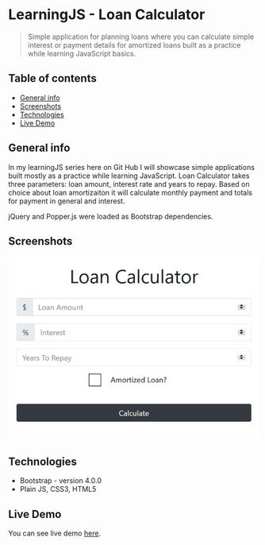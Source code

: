 # LearningJS - Loan Calculator
> Simple application for planning loans where you can calculate simple interest or payment details for amortized loans built as a practice while learning JavaScript basics.

## Table of contents
* [General info](#general-info)
* [Screenshots](#screenshots)
* [Technologies](#technologies)
* [Live Demo](#live-demo)

## General info
In my learningJS series here on Git Hub I will showcase simple applications built mostly as a practice while learning JavaScript. Loan Calculator takes three parameters: loan amount, interest rate and years to repay. Based on choice about loan amortizaiton it will calculate monthly payment and totals for payment in general and interest. 

jQuery and Popper.js were loaded as Bootstrap dependencies.

## Screenshots
![Example screenshot](screenshot.jpeg)

## Technologies
* Bootstrap - version 4.0.0
* Plain JS, CSS3, HTML5

## Live Demo
You can see live demo [here](https://codepen.io/dbilanoski/pen/KYPpEL).



